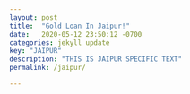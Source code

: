 ```yaml
---
layout: post
title:  "Gold Loan In Jaipur!"
date:   2020-05-12 23:50:12 -0700
categories: jekyll update
key: "JAIPUR"
description: "THIS IS JAIPUR SPECIFIC TEXT"
permalink: /jaipur/

---
```

